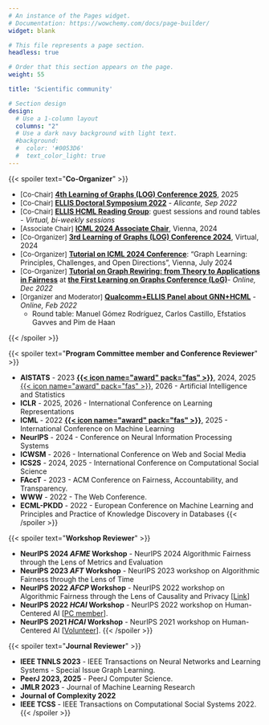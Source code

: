 ```yaml
---
# An instance of the Pages widget.
# Documentation: https://wowchemy.com/docs/page-builder/
widget: blank

# This file represents a page section.
headless: true

# Order that this section appears on the page.
weight: 55

title: 'Scientific community'

# Section design
design:
  # Use a 1-column layout
  columns: "2"
  # Use a dark navy background with light text.
  #background:
  #  color: '#0053D6'
  #  text_color_light: true
---
```


{{< spoiler text="**Co-Organizer**" >}}
* <font size="-1">[Co-Chair]</font> **[4th Learning of Graphs (LOG) Conference 2025](https://logconference.org/)**, 2025
* <font size="-1">[Co-Chair]</font> **[ELLIS Doctoral Symposium 2022](https://ellisalicante.org/eds2022/)** - *Alicante, Sep 2022*
* <font size="-1">[Co-Chair]</font> **[ELLIS HCML Reading Group](https://ellisalicante.org/en/readingGroup)**: guest sessions and round tables - *Virtual, bi-weekly sessions*
* <font size="-1">[Associate Chair]</font> **[ICML 2024 Associate Chair](https://icml.cc/Conferences/2024/Committees#:~:text=Adri%C3%A1n%20Arnaiz%2DRodr%C3%ADguez)**, Vienna, 2024
* <font size="-1">[Co-Organizer]</font> **[3rd Learning of Graphs (LOG) Conference 2024](https://log2024.logconference.org/)**, Virtual, 2024
* <font size="-1">[Co-Organizer]</font> **[Tutorial on ICML 2024 Conference](https://icml2024graphs.ameyavelingker.com/)**: “Graph Learning: Principles, Challenges, and Open Directions”, Vienna, July 2024
* <font size="-1">[Co-Organizer]</font> **[Tutorial on Graph Rewiring: from Theory to Applications in Fairness](https://ellisalicante.org/tutorials/GraphRewiring)** at **[the First Learning on Graphs Conference (LoG)](http://log2022.logconference.org/)**- *Online, Dec 2022*
* <font size="-1">[Organizer and Moderator]</font> **[Qualcomm+ELLIS Panel about GNN+HCML](https://ellisalicante.org/readingGroup#:~:text=Guest%20talk%20by%20Qualcomm%20AI%20Research)** -  *Online, Feb 2022*
  * Round table: Manuel Gómez Rodríguez, Carlos Castillo, Efstatios Gavves and Pim de Haan


{{< /spoiler >}}

{{< spoiler text="**Program Committee member and Conference Reviewer**" >}}
* **AISTATS** - 2023 **[{{< icon name="award" pack="fas" >}}](http://aistats.org/aistats2023/reviewers.html#:~:text=Adam%20M.%20Johansen-,Adri%C3%A1n%20Arnaiz%2DRodr%C3%ADguez)**, 2024, 2025 [{{< icon name="award" pack="fas" >}}](https://aistats.org/aistats2025/awards.html#:~:text=Adrian%20Arnaiz%2DRodriguez), 2026 - Artificial Intelligence and Statistics
* **ICLR** - 2025, 2026 - International Conference on Learning Representations
* **ICML** - 2022 **[{{< icon name="award" pack="fas" >}}](https://icml.cc/Conferences/2022/Reviewers#:~:text=Outstanding%20Reviewers)**, 2025 - International Conference on Machine Learning
* **NeurIPS** - 2024 - Conference on Neural Information Processing Systems
* **ICWSM** - 2026 - International Conference on Web and Social Media
* **ICS2S** - 2024, 2025 - International Conference on Computational Social Science
* **FAccT** - 2023 - ACM Conference on Fairness, Accountability, and Transparency. 
* **WWW** - 2022 - The Web Conference.
* **ECML-PKDD** - 2022 - European Conference on Machine Learning and Principles and Practice of Knowledge Discovery in Databases
{{< /spoiler >}}

{{< spoiler text="**Workshop Reviewer**" >}}
* **NeurIPS 2024 *AFME* Workshop** - NeurIPS 2024 Algorithmic Fairness through the Lens of Metrics and Evaluation
* **NeurIPS 2023 *AFT* Workshop** - NeurIPS 2023 workshop on Algorithmic Fairness through the Lens of Time
* **NeurIPS 2022 *AFCP* Workshop** - NeurIPS 2022 workshop on Algorithmic Fairness through the Lens of Causality and Privacy  [[Link](https://www.afciworkshop.org/)]
* **NeurIPS 2022 *HCAI* Workshop** - NeurIPS 2022 workshop on Human-Centered AI [[PC member](https://hcai-at-neurips.github.io/site/organizers.html#:~:text=Riccio%20ELLIS%20Alicante-,Adrian%20Arnaiz,-ELLIS%20Alicante)].
* **NeurIPS 2021 *HCAI* Workshop** - NeurIPS 2021 workshop on Human-Centered AI [[Volunteer](https://sites.google.com/view/hcai-human-centered-ai-neurips/home)].
{{< /spoiler >}}

{{< spoiler text="**Journal Reviewer**" >}}
* **IEEE TNNLS 2023** - IEEE Transactions on Neural Networks and Learning Systems - Special Issue Graph Learning.
* **PeerJ 2023, 2025** - PeerJ Computer Science.
* **JMLR 2023** - Journal of Machine Learning Research
* **Journal of Complexity 2022**
* **IEEE TCSS** - IEEE Transactions on Computational Social Systems 2022.
{{< /spoiler >}}